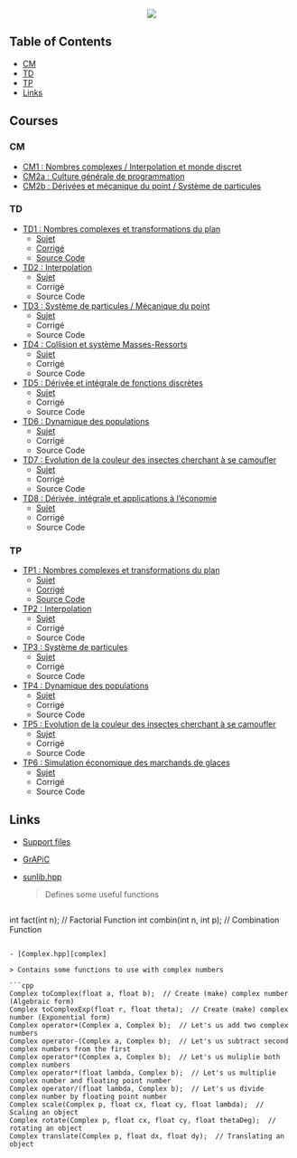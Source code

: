 <p align="center">
  <img src="https://i1.sumaxi.me/i/lifami.png">
</p>

Table of Contents
-----------------

- [CM](#cm)
- [TD](#td)
- [TP](#tp)
- [Links](#links)

Courses
-------

### CM

- [CM1 : Nombres complexes / Interpolation et monde discret](CM/CM1.pdf)
- [CM2a : Culture générale de programmation](CM/CM2a.pdf)
- [CM2b : Dérivées et mécanique du point / Système de particules](CM/CM2b.pdf)

### TD

- [TD1 : Nombres complexes et transformations du plan](TD/TD1/)
  - [Sujet](TD/TD1/TD1.pdf)
  - [Corrigé](TD/TD1/TD1-cor.pdf)
  - [Source Code](TD/TD1/Code/)
- [TD2 : Interpolation](TD/TD2/)
  - [Sujet](TD/TD2/TD2.pdf)
  - Corrigé[](TD/TD2/TD2-cor.pdf)
  - Source Code[](TD/TD2/Code/)
- [TD3 : Système de particules / Mécanique du point](TD/TD3/)
  - [Sujet](TD/TD3/TD3.pdf)
  - Corrigé[](TD/TD3/TD3-cor.pdf)
  - Source Code[](TD/TD3/Code/)
- [TD4 : Collision et système Masses-Ressorts](TD/TD4/)
  - [Sujet](TD/TD4/TD4.pdf)
  - Corrigé[](TD/TD4/TD4-cor.pdf)
  - Source Code[](TD/TD4/Code/)
- [TD5 : Dérivée et intégrale de fonctions discrètes](TD/TD5/)
  - [Sujet](TD/TD5/TD5.pdf)
  - Corrigé[](TD/TD5/TD5-cor.pdf)
  - Source Code[](TD/TD5/Code/)
- [TD6 : Dynamique des populations](TD-TP/TD6-TP4/)
  - [Sujet](TD-TP/TD6-TP4/TD6-TP4.pdf)
  - Corrigé[](TD-TP/TD6-TP4/TD6-TP4-cor.pdf)
  - Source Code[](TD-TP/TD6-TP4/Code/)
- [TD7 : Evolution de la couleur des insectes cherchant à se camoufler](TD-TP/TD7-TP5/)
  - [Sujet](TD-TP/TD7-TP5/TD7-TP5.pdf)
  - Corrigé[](TD-TP/TD7-TP5/TD7-TP5-cor.pdf)
  - Source Code[](TD-TP/TD7-TP5/Code/)
- [TD8 : Dérivée, intégrale et applications à l’économie](TD/TD8/)
  - [Sujet](TD/TD8/TD8.pdf)
  - Corrigé[](TD/TD8/TD8-cor.pdf)
  - Source Code[](TD/TD8/Code/)

### TP

- [TP1 : Nombres complexes et transformations du plan](TP/TP1/)
  - [Sujet](TP/TP1/TP1.pdf)
  - [Corrigé](TP/TP1/TP1-cor.pdf)
  - [Source Code](TP/TP1/Code/)
- [TP2 : Interpolation](TP/TP2/)
  - [Sujet](TP/TP2/TP2.pdf)
  - Corrigé[](TP/TP2/TP2-cor.pdf)
  - Source Code[](TP/TP2/Code/)
- [TP3 : Système de particules](TP/TP3/)
  - [Sujet](TP/TP3/TP3.pdf)
  - Corrigé[](TP/TP3/TP3-cor.pdf)
  - Source Code[](TP/TP3/Code/)
- [TP4 : Dynamique des populations](TD-TP/TD6-TP4/)
  - [Sujet](TD-TP/TD6-TP4/TD6-TP4.pdf)
  - Corrigé[](TD-TP/TD6-TP4/TD6-TP4-cor.pdf)
  - Source Code[](TD-TP/TD6-TP4/Code/)
- [TP5 : Evolution de la couleur des insectes cherchant à se camoufler](TD-TP/TD7-TP5/)
  - [Sujet](TD-TP/TD7-TP5/TD7-TP5.pdf)
  - Corrigé[](TD-TP/TD7-TP5/TD7-TP5-cor.pdf)
  - Source Code[](TD-TP/TD7-TP5/Code/)
- [TP6 : Simulation économique des marchands de glaces](TP/TP6/)
  - [Sujet](TP/TP6/TP6.pdf)
  - Corrigé[](TP/TP6/TP6-cor.pdf)
  - Source Code[](TP/TP6/Code/)

## Links

- [Support files](TD-TP/All.pdf)
- [GrAPiC][grapic]
- [sunlib.hpp][sunlib]

  > Defines some useful functions

  ```cpp
int fact(int n);  // Factorial Function
int combin(int n, int p);  // Combination Function
  ```

- [Complex.hpp][complex]

  > Contains some functions to use with complex numbers

  ```cpp
Complex toComplex(float a, float b);  // Create (make) complex number (Algebraic form)
Complex toComplexExp(float r, float theta);  // Create (make) complex number (Exponential form)
Complex operator+(Complex a, Complex b);  // Let's us add two complex numbers
Complex operator-(Complex a, Complex b);  // Let's us subtract second complex numbers from the first
Complex operator*(Complex a, Complex b);  // Let's us muliplie both complex numbers
Complex operator*(float lambda, Complex b);  // Let's us multiplie complex number and floating point number
Complex operator/(float lambda, Complex b);  // Let's us divide complex number by floating point number
Complex scale(Complex p, float cx, float cy, float lambda);  // Scaling an object
Complex rotate(Complex p, float cx, float cy, float thetaDeg);  // rotating an object
Complex translate(Complex p, float dx, float dy);  // Translating an object
  ```



[grapic]: http://liris.cnrs.fr/alexandre.meyer/grapic/html/index.html
[sunlib]: https://git.io/vXZXX
[complex]: https://git.io/vXlKK
